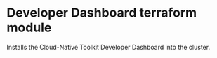 # Developer Dashboard terraform module

Installs the Cloud-Native Toolkit Developer Dashboard into the cluster.

 
